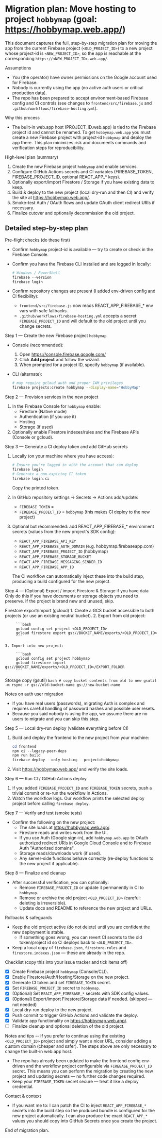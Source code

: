 # Migration plan: Move hosting to project `hobbymap` (goal: https://hobbymap.web.app/)

This document captures the full, step-by-step migration plan for moving the app from
the current Firebase project (`<OLD_PROJECT_ID>`) to a new project whose project-id is
`<NEW_PROJECT_ID>`, so the app is reachable at the corresponding `https://<NEW_PROJECT_ID>.web.app/`.

Assumptions
- You (the operator) have owner permissions on the Google account used for Firebase.
- Nobody is currently using the app (no active auth users or critical production data).
- The repo has been prepared to accept environment-based Firebase config and CI controls
	(see changes to `frontend/src/firebase.js` and `.github/workflows/firebase-hosting.yml`).

Why this process
- The built-in web.app host (PROJECT_ID.web.app) is tied to the Firebase project id and
	cannot be renamed. To get `hobbymap.web.app` you must create a new Firebase project
	with project-id `hobbymap` and deploy the app there. This plan minimizes risk and
	documents commands and verification steps for reproducibility.

High-level plan (summary)
1. Create the new Firebase project `hobbymap` and enable services.
2. Configure GitHub Actions secrets and CI variables (FIREBASE_TOKEN, FIREBASE_PROJECT_ID, optional REACT_APP_* keys).
3. Optionally export/import Firestore / Storage if you have existing data to keep.
4. Build & deploy to the new project (local dry-run and then CI) and verify the site at https://hobbymap.web.app/.
5. Smoke-test Auth / OAuth flows and update OAuth client redirect URIs if necessary.
6. Finalize cutover and optionally decommission the old project.

Detailed step-by-step plan
--------------------------

Pre-flight checks (do these first)
- Confirm `hobbymap` project-id is available — try to create or check in the Firebase Console.
- Confirm you have the Firebase CLI installed and are logged in locally:

	```powershell
	# Windows / PowerShell
	firebase --version
	firebase login
	```

- Confirm repository changes are present (I added env-driven config and CI flexibility):
	- `frontend/src/firebase.js` now reads REACT_APP_FIREBASE_* env vars with safe fallbacks.
	- `.github/workflows/firebase-hosting.yml` accepts a secret `FIREBASE_PROJECT_ID` and will default
		to the old project until you change secrets.

Step 1 — Create the new Firebase project `hobbymap`
- Console (recommended):
	1. Open https://console.firebase.google.com/
	2. Click **Add project** and follow the wizard.
	3. When prompted for a project ID, specify `hobbymap` (if available).

- CLI (alternate):
	```bash
	# may require gcloud auth and proper IAM privileges
	firebase projects:create hobbymap --display-name="HobbyMap"
	```

Step 2 — Provision services in the new project
1. In the Firebase Console for `hobbymap` enable:
	 - Firestore (Native mode)
	 - Authentication (if you use it)
	 - Hosting
	 - Storage (if used)
2. Optionally enable Firestore indexes/rules and the Firebase APIs (Console or gcloud).

Step 3 — Generate a CI deploy token and add GitHub secrets
1. Locally (on your machine where you have access):

	```powershell
	# Ensure you're logged in with the account that can deploy
	firebase login
	# Generate a non-expiring CI token
	firebase login:ci
	```

	Copy the printed token.

2. In GitHub repository settings → Secrets → Actions add/update:
	- `FIREBASE_TOKEN` = <token produced by firebase login:ci>
	- `FIREBASE_PROJECT_ID` = `hobbymap` (this makes CI deploy to the new project)

3. Optional but recommended: add REACT_APP_FIREBASE_* environment secrets (values from the new project's SDK config):
	- `REACT_APP_FIREBASE_API_KEY`
	- `REACT_APP_FIREBASE_AUTH_DOMAIN` (e.g. hobbymap.firebaseapp.com)
	- `REACT_APP_FIREBASE_PROJECT_ID` (hobbymap)
	- `REACT_APP_FIREBASE_STORAGE_BUCKET`
	- `REACT_APP_FIREBASE_MESSAGING_SENDER_ID`
	- `REACT_APP_FIREBASE_APP_ID`

	The CI workflow can automatically inject these into the build step, producing a build configured for the new project.

Step 4 — (Optional) Export / import Firestore & Storage if you have data
Only do this if you have documents or storage objects you need to preserve. If the project is brand new and unused, skip.

Firestore export/import (gcloud)
	1. Create a GCS bucket accessible to both projects (or use an existing neutral bucket).
	2. Export from old project:

		 ```bash
		 gcloud config set project <OLD_PROJECT_ID>
		 gcloud firestore export gs://BUCKET_NAME/exports/<OLD_PROJECT_ID>
		 ```

	3. Import into new project:

		 ```bash
		 gcloud config set project hobbymap
		 gcloud firestore import gs://BUCKET_NAME/exports/<OLD_PROJECT_ID>/EXPORT_FOLDER
		 ```

Storage copy (gsutil)
	```bash
	# copy bucket contents from old to new
	gsutil -m rsync -r gs://old-bucket-name gs://new-bucket-name
	```

Notes on auth user migration
- If you have real users (passwords), migrating Auth is complex and requires careful handling of password hashes and possible user resets.
- Because you said nobody is using the app, we assume there are no users to migrate and you can skip this step.

Step 5 — Local dry-run deploy (validate everything before CI)
1. Build and deploy the frontend to the new project from your machine:

	```powershell
	cd frontend
	npm ci --legacy-peer-deps
	npm run build
	firebase deploy --only hosting --project=hobbymap
	```

2. Visit https://hobbymap.web.app/ and verify the site loads.

Step 6 — Run CI / GitHub Actions deploy
1. If you added `FIREBASE_PROJECT_ID` and `FIREBASE_TOKEN` secrets, push a trivial commit or re-run the workflow in Actions.
2. Watch the workflow logs. Our workflow prints the selected deploy project before calling `firebase deploy`.

Step 7 — Verify and test (smoke tests)
- Confirm the following on the new project:
	- The site loads at https://hobbymap.web.app/.
	- Firestore reads and writes work from the UI.
	- If you use Auth (Google sign-in), add `hobbymap.web.app` to OAuth authorized redirect URIs in Google Cloud Console and to Firebase Auth "Authorized domains".
	- Storage reads/downloads work (if used).
	- Any server-side functions behave correctly (re-deploy functions to the new project if applicable).

Step 8 — Finalize and cleanup
- After successful verification, you can optionally:
	- Remove `FIREBASE_PROJECT_ID` or update it permanently in CI to `hobbymap`.
	- Remove or archive the old project `<OLD_PROJECT_ID>` (careful: deleting is irreversible).
	- Update docs and README to reference the new project and URLs.

Rollbacks & safeguards
- Keep the old project active (do not delete) until you are confident the new deployment is stable.
	- If something goes wrong, you can revert CI secrets to the old token/project id so CI deploys back to `<OLD_PROJECT_ID>`.
- Keep a local copy of `firebase.json`, `firestore.rules` and `firestore.indexes.json` — these are already in the repo.

Checklist (copy this into your issue tracker and tick items off)
- [x] Create Firebase project `hobbymap` (Console/CLI).
- [x] Enable Firestore/Auth/Hosting/Storage on the new project.
- [x] Generate CI token and set `FIREBASE_TOKEN` secret.
- [x] Set `FIREBASE_PROJECT_ID` secret to `hobbymap`.
- [x] (Optional) Set `REACT_APP_FIREBASE_*` secrets with SDK config values.
- [x] (Optional) Export/import Firestore/Storage data if needed. (skipped — not needed)
- [x] Local dry-run deploy to the new project.
- [x] Push commit to trigger GitHub Actions and validate the deploy.
- [x] Validate app functionality on https://hobbymap.web.app/.
- [ ] Finalize cleanup and optional deletion of the old project.

Notes and tips
-- If you prefer to continue using the existing `<OLD_PROJECT_ID>` project and simply want a nicer URL, consider adding a custom domain (cheaper and safer). The steps above are only necessary to change the built-in web.app host.
- The repo has already been updated to make the frontend config env-driven and the workflow project configurable via `FIREBASE_PROJECT_ID` secret. This means you can perform the migration by creating the new project and updating secrets — no further code changes required.
- Keep your `FIREBASE_TOKEN` secret secure — treat it like a deploy credential.

Contact & context
- If you want me to: I can patch the CI to inject `REACT_APP_FIREBASE_*` secrets into the build step so the produced bundle is configured for the new project automatically. I can also produce the exact `REACT_APP_*` values you should copy into GitHub Secrets once you create the project.

End of migration plan.

